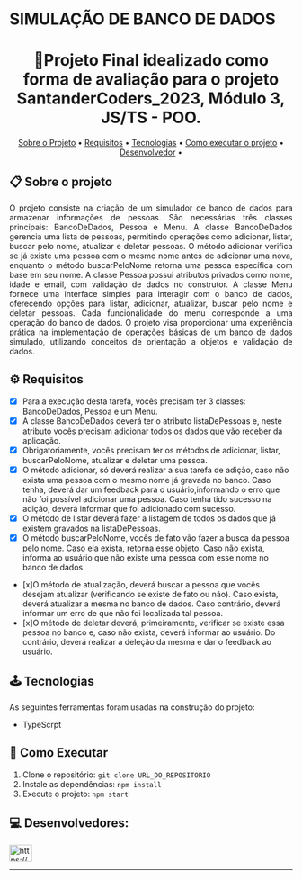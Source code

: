 # SIMULAÇÃO DE BANCO DE DADOS

<h1 align="center">📝Projeto Final idealizado como forma de avaliação para o projeto SantanderCoders_2023, Módulo 3, JS/TS - POO. </h1>

<p align="center">
 <a href="#-sobre-o-projeto">Sobre o Projeto</a> •
 <a href="#-requisitos">Requisitos</a> • 
 <a href="#-tecnologias">Tecnologias</a> • 
 <a href="#-como-executar-o-projeto">Como executar o projeto</a> • 
 <a href="#-desenvolvedora">Desenvolvedor</a> • 
</p>

## 📋 Sobre o projeto

<p align="justify">
  O projeto consiste na criação de um simulador de banco de dados para armazenar informações de pessoas. São necessárias três classes principais: BancoDeDados, Pessoa e Menu. A classe BancoDeDados gerencia uma lista de pessoas, permitindo operações como adicionar, listar, buscar pelo nome, atualizar e deletar pessoas. 
  O método adicionar verifica se já existe uma pessoa com o mesmo nome antes de adicionar uma nova, enquanto o método buscarPeloNome retorna uma pessoa específica com base em seu nome. A classe Pessoa possui atributos privados como nome, idade e email, com validação de dados no construtor. A classe Menu fornece uma interface simples para interagir com o banco de dados, oferecendo opções para listar, adicionar, atualizar, buscar pelo nome e deletar pessoas. Cada funcionalidade do menu corresponde a uma operação do banco de dados. O projeto visa proporcionar uma experiência prática na implementação de operações básicas de um banco de dados simulado, utilizando conceitos de orientação a objetos e validação de dados.
</p>

## ⚙ Requisitos
- [x] Para a execução desta tarefa, vocês precisam ter 3 classes: BancoDeDados, Pessoa e um Menu.
- [x] A classe BancoDeDados deverá ter o atributo listaDePessoas e, neste atributo vocês precisam adicionar todos os dados que vão receber da aplicação.
- [x] Obrigatoriamente, vocês precisam ter os métodos de adicionar, listar, buscarPeloNome, atualizar e deletar uma pessoa.
- [x] O método adicionar, só deverá realizar a sua tarefa de adição, caso não exista uma pessoa com o mesmo nome já gravada no banco. Caso tenha, deverá dar um feedback para o usuário,informando o erro que não foi possível adicionar uma pessoa. Caso tenha tido sucesso na adição, deverá informar que foi adicionado com sucesso.
- [x] O método de listar deverá fazer a listagem de todos os dados que já existem gravados na listaDePessoas.
- [x] O método buscarPeloNome, vocês de fato vão fazer a busca da pessoa pelo nome. Caso ela exista, retorna esse objeto. Caso não exista, informa ao usuário que não existe uma pessoa com esse nome no banco de dados.
- [x]O método de atualização, deverá buscar a pessoa que vocês desejam atualizar (verificando se existe de fato ou não). Caso exista, deverá atualizar a mesma no banco de dados. Caso contrário, deverá informar um erro de que não foi localizada tal pessoa.
- [x]O método de deletar deverá, primeiramente, verificar se existe essa pessoa no banco e, caso não exista, deverá informar ao usuário. Do contrário, deverá realizar a deleção da mesma e dar o feedback ao usuário.

## 🕹 Tecnologias

As seguintes ferramentas foram usadas na construção do projeto:

-  TypeScrpt
    
## 🚀 Como Executar

1. Clone o repositório: `git clone URL_DO_REPOSITORIO`
2. Instale as dependências: `npm install`
3. Execute o projeto: `npm start`


## 💻 Desenvolvedores:

<p align="left">
<a href="https://www.linkedin.com/in/lucaspenals/" target="blank"><img align="center" src="https://raw.githubusercontent.com/rahuldkjain/github-profile-readme-generator/master/src/images/icons/Social/linked-in-alt.svg" alt="https://www.linkedin.com/in/lucaspenals/" height="30" width="40" /></a>
</p>


---

